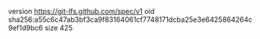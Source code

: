 version https://git-lfs.github.com/spec/v1
oid sha256:a55c6c47ab3bf3ca9f83164061cf7748171dcba25e3e6425864264c9ef1d9bc6
size 425
